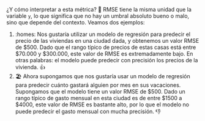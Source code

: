 ¿Y cómo interpretar a esta métrica? :thinking: RMSE tiene la misma unidad que la variable `y`, lo que significa que no hay un umbral absoluto bueno o malo, sino que depende del contexto. Veamos dos ejemplos:

1. :homes: Nos gustaría utilizar un modelo de regresión para predecir el precio de las viviendas en una ciudad dada, y obtenemos un valor RMSE de $500. Dado que el rango típico de precios de estas casas está entre $70.000 y $300.000, este valor de RMSE es extremadamente bajo. En otras palabras: el modelo puede predecir con precisión los precios de la vivienda. :thumbsup:
2. :beach_umbrella: Ahora supongamos que nos gustaría usar un modelo de regresión para predecir cuánto gastará alguien por mes en sus vacaciones. Supongamos que el modelo tiene un valor RMSE de $500. Dado un rango típico de gasto mensual en esta ciudad es de entre $1500 a $4000, este valor de RMSE es bastante alto, por lo que el modelo no puede predecir el gasto mensual con mucha precisión. :thumbsdown:
